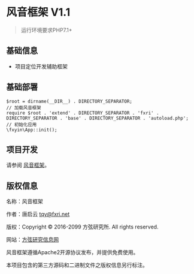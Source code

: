 风音框架 V1.1
===============

> 运行环境要求PHP7.1+

## 基础信息

* 项目定位开发辅助框架

## 基础部署

~~~
$root = dirname(__DIR__) . DIRECTORY_SEPARATOR;
// 加载风音框架
require $root . 'extend' . DIRECTORY_SEPARATOR . 'fxri' . DIRECTORY_SEPARATOR . 'base' . DIRECTORY_SEPARATOR . 'autoload.php';
// 初始化应用
\fxyin\App::init();
~~~

## 项目开发

请参阅 [风音框架](https://gitee.com/fxri/fxyin)。

## 版权信息

名称：风音框架

作者：唐启云 <tqy@fxri.net>

版权：Copyright © 2016-2099 方弦研究所. All rights reserved.

网站：[方弦研究信息网](https://www.fxri.net)

风音框架遵循Apache2开源协议发布，并提供免费使用。

本项目包含的第三方源码和二进制文件之版权信息另行标注。
